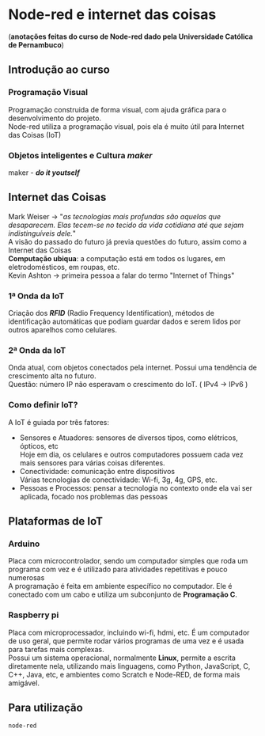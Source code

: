 # Node-red e internet das coisas

(**anotações feitas do curso de Node-red dado pela Universidade Católica de Pernambuco**)

## Introdução ao curso

### Programação Visual

Programação construida de forma visual, com ajuda gráfica para o desenvolvimento do projeto.  
Node-red utiliza a programação visual, pois ela é muito útil para Internet das Coisas (IoT)

### Objetos inteligentes e Cultura *maker*

maker - ***do it youtself***

## Internet das Coisas

Mark Weiser -> "*as tecnologias mais profundas são aquelas que desaparecem. Elas tecem-se no tecido da vida cotidiana até que sejam indistinguíveis dele.*"  
A visão do passado do futuro já previa questões do futuro, assim como a Internet das Coisas  
**Computação ubiqua**: a computação está em todos os lugares, em eletrodomésticos, em roupas, etc.  
Kevin Ashton -> primeira pessoa a falar do termo "Internet of Things"  

### 1ª Onda da IoT

Criação dos ***RFID*** (Radio Frequency Identification), métodos de identificação automáticas que podiam guardar dados e serem lidos por outros aparelhos como celulares.

### 2ª Onda da IoT

Onda atual, com objetos conectados pela internet. Possui uma tendência de crescimento alta no futuro.  
Questão: número IP não esperavam o crescimento do IoT. ( IPv4 -> IPv6 )

### Como definir IoT?

A IoT é guiada por três fatores:

* Sensores e Atuadores: sensores de diversos tipos, como elétricos, ópticos, etc  
Hoje em dia, os celulares e outros computadores possuem cada vez mais sensores para várias coisas diferentes.  
* Conectividade: comunicação entre dispositivos  
Várias tecnologias de conectividade: Wi-fi, 3g, 4g, GPS, etc.  
* Pessoas e Processos: pensar a tecnologia no contexto onde ela vai ser aplicada, focado nos problemas das pessoas

## Plataformas de IoT

### Arduino

Placa com microcontrolador, sendo um computador simples que roda um programa com vez e é utilizado para atividades repetitivas e pouco numerosas  
A programação é feita em ambiente específico no computador. Ele é conectado com um cabo e utiliza um subconjunto de **Programação C**.

### Raspberry pi

Placa com microprocessador, incluindo wi-fi, hdmi, etc. É um computador de uso geral, que permite rodar vários programas de uma vez e é usada para tarefas mais complexas.  
Possui um sistema operacional, normalmente **Linux**, permite a escrita diretamente nela, utilizando mais linguagens, como Python, JavaScript, C, C++, Java, etc, e ambientes como Scratch e Node-RED, de forma mais amigável.

## Para utilização

```console
node-red
```
